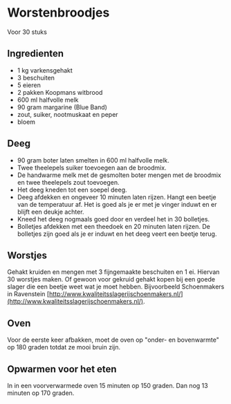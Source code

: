 # Worstenbroodjes

Voor 30 stuks

## Ingredienten

- 1 kg varkensgehakt
- 3 beschuiten
- 5 eieren
- 2 pakken Koopmans witbrood
- 600 ml halfvolle melk
- 90 gram margarine (Blue Band)
- zout, suiker, nootmuskaat en peper
- bloem

## Deeg

- 90 gram boter laten smelten in 600 ml halfvolle melk.
- Twee theelepels suiker toevoegen aan de broodmix.
- De handwarme melk met de gesmolten boter mengen met de broodmix en twee theelepels zout toevoegen.
- Het deeg kneden tot een soepel deeg.
- Deeg afdekken en ongeveer 10 minuten laten rijzen. Hangt een beetje van de temperatuur af. Het is goed als je er met je vinger induwt en er blijft een deukje achter.
- Kneed het deeg nogmaals goed door en verdeel het in 30 bolletjes.
- Bolletjes afdekken met een theedoek en 20 minuten laten rijzen. De bolletjes zijn goed als je er induwt en het deeg veert een beetje terug.

## Worstjes

Gehakt kruiden en mengen met 3 fijngemaakte beschuiten en 1 ei. Hiervan 30 worstjes maken. Of gewoon voor gekruid gehakt kopen bij een goede slager die een beetje weet wat je moet hebben. Bijvoorbeeld Schoenmakers in Ravenstein [http://www.kwaliteitsslagerijschoenmakers.nl/](http://www.kwaliteitsslagerijschoenmakers.nl/).

## Oven

Voor de eerste keer afbakken, moet de oven op "onder- en bovenwarmte" op 180 graden totdat ze mooi bruin zijn.

## Opwarmen voor het eten

In in een voorverwarmede oven 15 minuten op 150 graden. Dan nog 13 minuten op 170 graden.
